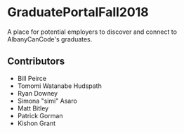 # GraduatePortalFall2018

A place for potential employers to discover and connect to AlbanyCanCode's graduates.

## Contributors

- Bill Peirce
- Tomomi Watanabe Hudspath
- Ryan Downey
- Simona "simi" Asaro
- Matt Bitley
- Patrick Gorman
- Kishon Grant
